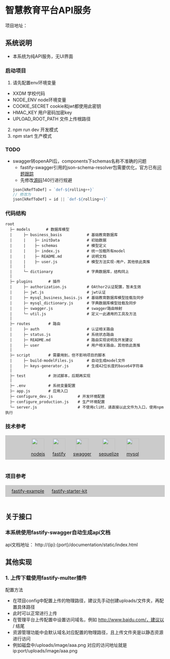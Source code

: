# 智慧教育平台API服务
项目地址：[]()
## 系统说明
- 本系统为纯API服务，无UI界面
### 启动项目
1. 请先配置env环境变量
  - XXDM 学校代码
  - NODE_ENV node环境变量
  - COOKIE_SECRET cookie和jwt都使用此密钥
  - HMAC_KEY 用户密码加密key
  - UPLOAD_ROOT_PATH 文件上传根路径
2. npm run dev 开发模式
3. npm start 生产模式
### TODO
- swagger转openAPI后，components下schemas名称不准确的问题
  - fastify-swagger引用的json-schema-resolver包需要优化，官方已有[问题跟踪](https://github.com/Eomm/json-schema-resolver/pull/4)
  - 先修改[源码](node_modules/json-schema-resolver/ref-resolver.js)140行进行规避
  ```js
  json[kRefToDef] = `def-${rolling++}`
  // 修改为
  json[kRefToDef] = id || `def-${rolling++}`
  ```
### 代码结构
```hash
root
  ├─ models       # 数据库模型
  |     ├─ business_basis           # 基础教育数据库
  |     |    ├─ initData            # 初始数据
  |     |    ├─ schemas             # 模型定义
  |     |    ├─ index.js            # 统一加载所有model
  |     |    ├─ README.md           # 说明文档
  |     |    ├─ user.js             # 模型方法实现-用户，其他依此类推
  |     |
  |     └─ dictionary               # 字典数据库，结构同上
  |
  ├─ plugins       # 插件
  |     ├─ authorization.js         # OAthor2认证配置，暂未生效
  |     ├─ jwt.js                   # jwt认证
  |     ├─ mysql_business_basis.js  # 基础教育数据库模型挂载及同步
  |     ├─ mysql_dictionary.js      # 字典数据库模型挂载及同步
  |     ├─ swagger.js               # swagger路由映射
  |     └─ util.js                  # 定义一此通用的工具及方法
  |
  ├─ routes        # 路由
  |     ├─ auth                     # 认证相关路由
  |     ├─ status.js                # 系统状态路由
  |     ├─ README.md                # 路由实现说明及开发建议
  |     ├─ user                     # 用户相关路由，其他依此类推
  |
  ├─ script        # 需要用到，但不影响项目的脚本
  |     ├─ build-modelFiles.js      # 自动生成model文件
  |     ├─ keys-generator.js        # 生成42位长度的base64字符串
  |
  ├─ test          # 测试脚本，后期再实现
  |
  ├─ .env          # 系统变量配置
  ├─ app.js        # 应用入口
  ├─ configure_dev.js           # 开发环境配置
  ├─ configure_production.js    # 生产环境配置
  └─ server.js                  # 不使用cli时，请直接以此文件为入口，使用npm执行
```
### 技术参考
<div style="text-align: center; background-color: rgba(0,0,0,0.2); padding: 10px;">
  <span style="display: inline-block; padding: 0 10px;"><a href="https://nodejs.org/zh-cn/" target="_blank"><img src="https://nodejs.org/static/images/logo.svg" height="40" /><br />nodejs</a>
  </span>
  <span style="display: inline-block; padding: 0 10px;"><a href="https://www.fastify.io/" target="_blank"><img src="https://www.fastify.io/images/fastify-logo-inverted.2180cc6b1919d47a.png" height="40" /><br />fastify</a>
  </span>
  <span style="display: inline-block; padding: 0 10px;"><a href="https://swagger.io/" target="_blank"><img src="https://static1.smartbear.co/swagger/media/assets/images/swagger_logo.svg" height="40" /><br />swagger</a>
  </span>
  <span style="display: inline-block; padding: 0 10px;"><a href="https://sequelize.org/" target="_blank"><img src="https://sequelize.org/master/image/brand_logo.png" height="40" /><br />sequelize</a>
  </span>
  <span style="display: inline-block; padding: 0 10px;"><a href="https://www.mysql.com/" target="_blank"><img src="https://labs.mysql.com/common/logos/mysql-logo.svg?v2" height="40" /><br />mysql</a>
  </span>
</div>

<br />

### 项目参考
<div style="background-color: rgba(0,0,0,0.2); padding: 10px;">
  <span style="display: inline-block; padding: 0 10px;"><a href="https://github.com/delvedor/fastify-example#readme">fastify-example</a></span>
  <span style="display: inline-block; padding: 0 10px;"><a href="https://github.com/SecSamDev/fastify-starter-kit">fastify-starter-kit</a></span>
</div>

<br />

## 关于接口
### 本系统使用fastify-swagger自动生成api文档
api文档地址：
http://{ip}:{port}/documentation/static/index.html

## 其他实现
### 1. 上传下载使用fastify-multer插件
配置方法
- 在项目config中配置上传的物理路径，建议先手动创建uploads/文件夹，再配置具体路径
- 此时可以正常进行上传
- 在管理平台上传配置中设置访问域名，例如 http://www.baidu.com/，建议以 / 结尾
- 资源管理功能中会默认域名对应配置的物理路径，且上传文件夹是以静态资源进行访问
- 例如磁盘中/uploads/image/aaa.png 对应的访问地址就是 ip:port/uploads/image/aaa.png
